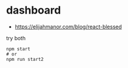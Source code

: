 # dashboard

- https://elijahmanor.com/blog/react-blessed

try both

```
npm start
# or
npm run start2

```
